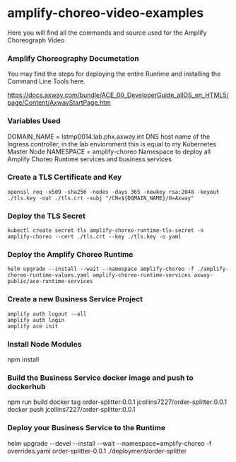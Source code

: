 # amplify-choreo-video-examples
Here you will find all the commands and source used for the Amplify Choreograph Video

### Amplify Choreography Documetation
You may find the steps for deploying the entire Runtime and installing the Command Line Tools here.

https://docs.axway.com/bundle/ACE_00_DeveloperGuide_allOS_en_HTML5/page/Content/AxwayStartPage.htm


### Variables Used
DOMAIN_NAME = lstmp0014.lab.phx.axway.int 
    DNS host name of the Ingress controller, in the lab enviornment this is equal to my Kubernetes Master Node
NAMESPACE = amplify-choreo
    Namespace to deploy all Amplify Choreo Runtime services and business services

### Create a TLS Certificate and Key
```
openssl req -x509 -sha256 -nodes -days 365 -newkey rsa:2048 -keyout ./tls.key -out ./tls.crt -subj "/CN=${DOMAIN_NAME}/O=Axway"
```

### Deploy the TLS Secret
```
kubectl create secret tls amplify-choreo-runtime-tls-secret -n amplify-choreo --cert ./tls.crt --key ./tls.key -o yaml
```

### Deploy the Amplify Choreo Runtime
```
helm upgrade --install --wait --namespace amplify-choreo -f ./amplify-choreo-runtime-values.yaml amplify-choreo-runtime-services axway-public/ace-runtime-services
```

### Create a new Business Service Project
```
amplify auth logout --all
amplify auth login
amplify ace init
```

### Install Node Modules
npm install

### Build the Business Service docker image and push to dockerhub
npm run build
docker tag order-splitter:0.0.1 jcollins7227/order-splitter:0.0.1
docker push jcollins7227/order-splitter:0.0.1

### Deploy your Business Service to the Runtime
helm upgrade --devel --install --wait --namespace=amplify-choreo -f overrides.yaml order-splitter-0.0.1 ./deployment/order-splitter

